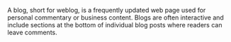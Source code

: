 A blog, short for weblog, is a frequently updated web page used for personal commentary or business content. Blogs are often interactive and include sections at the bottom of individual blog posts where readers can leave comments.
